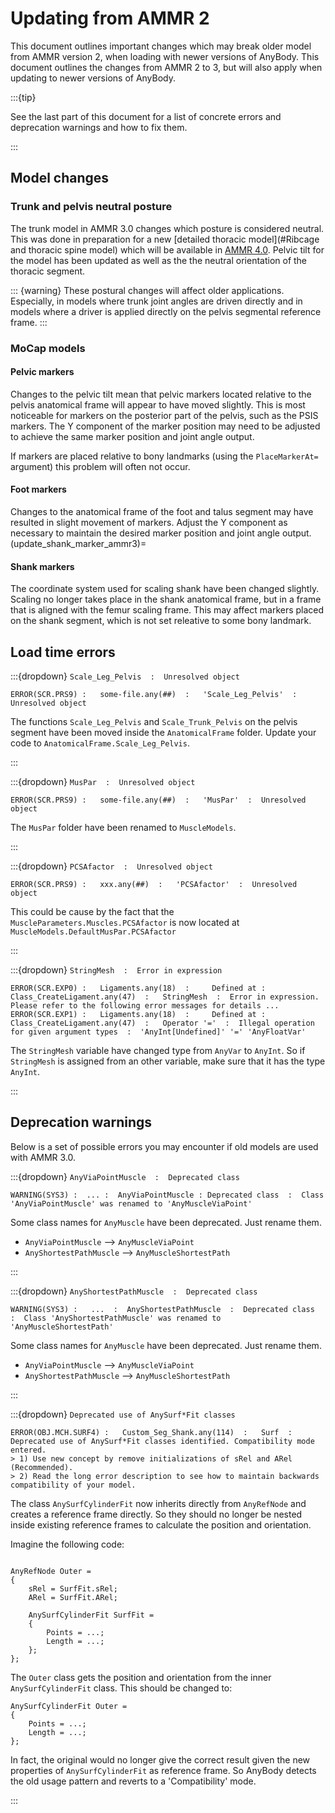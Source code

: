 # Updating from AMMR 2

This document outlines important changes which may break
older model from AMMR version 2, when loading with newer versions of 
AnyBody. This document outlines the changes from AMMR 2 to 3, but will also 
apply when updating to newer versions of AnyBody.

:::{tip} 

See the last part of this document for a list of concrete errors and deprecation
warnings and how to fix them. 

:::

## Model changes

### Trunk and pelvis neutral posture

The trunk model in AMMR 3.0 changes which posture is considered
neutral. This was done in preparation for a new [detailed thoracic
model](#Ribcage and thoracic spine model) which will be available in [AMMR 4.0](https://github.com/anybody/ammr). Pelvic tilt for the model has been updated as well as the the neutral orientation of the thoracic segment.

::: {warning}
These postural changes will affect older applications. Especially, in models
where trunk joint angles are driven directly and in models where a driver is applied directly on the pelvis segmental reference frame.
:::

### MoCap models

#### Pelvic markers

Changes to the pelvic tilt mean that pelvic markers located relative to the
pelvis anatomical frame will appear to have moved slightly. This is most
noticeable for markers on the posterior part of the pelvis, such as the PSIS
markers. The Y component of the marker position may need to be adjusted to
achieve the same marker position and joint angle output. 

If markers are placed relative to bony landmarks (using the `PlaceMarkerAt=`
argument) this problem will often not occur.

#### Foot markers

Changes to the anatomical frame of the foot and talus segment may have resulted
in slight movement of markers. Adjust the Y component as necessary to maintain
the desired marker position and joint angle output.
(update_shank_marker_ammr3)=
#### Shank markers

The coordinate system used for scaling shank have been changed slightly. Scaling no longer takes place 
in the shank anatomical frame, but in a frame that is aligned with the femur scaling frame. 
This may affect markers placed on the shank segment, which is not set releative to some bony landmark. 


## Load time errors

:::{dropdown} `Scale_Leg_Pelvis  :  Unresolved object`


```
ERROR(SCR.PRS9) :   some-file.any(##)  :   'Scale_Leg_Pelvis'  :  Unresolved object
```

The functions `Scale_Leg_Pelvis` and `Scale_Trunk_Pelvis` on the pelvis segment have been moved inside the `AnatomicalFrame` folder. 
Update your code to `AnatomicalFrame.Scale_Leg_Pelvis`.

:::


:::{dropdown} `MusPar  :  Unresolved object`


```
ERROR(SCR.PRS9) :   some-file.any(##)  :   'MusPar'  :  Unresolved object
```

The `MusPar` folder have been renamed to `MuscleModels`. 

:::



:::{dropdown} `PCSAfactor  :  Unresolved object`

```
ERROR(SCR.PRS9) :   xxx.any(##)  :   'PCSAfactor'  :  Unresolved object
```

This could be cause by the fact that the `MuscleParameters.Muscles.PCSAfactor` is  now located at `MuscleModels.DefaultMusPar.PCSAfactor`

:::


:::{dropdown} `StringMesh  :  Error in expression`

```
ERROR(SCR.EXP0) :   Ligaments.any(18)  :     Defined at :   Class_CreateLigament.any(47)  :   StringMesh  :  Error in expression. Please refer to the following error messages for details ...
ERROR(SCR.EXP1) :   Ligaments.any(18)  :     Defined at :   Class_CreateLigament.any(47)  :   Operator '='  :  Illegal operation for given argument types  :  'AnyInt[Undefined]' '=' 'AnyFloatVar'
```

The `StringMesh` variable have changed type from `AnyVar` to `AnyInt`. So if `StringMesh` is assigned from an other variable, make sure that it has the type `AnyInt`.

:::

## Deprecation warnings

Below is a set of possible errors you may encounter if old models are used with AMMR 3.0. 


:::{dropdown} `AnyViaPointMuscle  :  Deprecated class`

```
WARNING(SYS3) :  ... :  AnyViaPointMuscle : Deprecated class  :  Class 'AnyViaPointMuscle' was renamed to 'AnyMuscleViaPoint'
```
Some class names for `AnyMuscle` have been deprecated. Just rename them. 

*  `AnyViaPointMuscle` --> `AnyMuscleViaPoint`
*  `AnyShortestPathMuscle` --> `AnyMuscleShortestPath`

:::


:::{dropdown} `AnyShortestPathMuscle  :  Deprecated class`

```
WARNING(SYS3) :   ...  :  AnyShortestPathMuscle  :  Deprecated class  :  Class 'AnyShortestPathMuscle' was renamed to 'AnyMuscleShortestPath'
```
Some class names for `AnyMuscle` have been deprecated. Just rename them. 

*  `AnyViaPointMuscle` --> `AnyMuscleViaPoint`
*  `AnyShortestPathMuscle` --> `AnyMuscleShortestPath`

:::



:::{dropdown} `Deprecated use of AnySurf*Fit classes`


```
ERROR(OBJ.MCH.SURF4) :   Custom_Seg_Shank.any(114)  :   Surf  :  Deprecated use of AnySurf*Fit classes identified. Compatibility mode entered. 
> 1) Use new concept by remove initializations of sRel and ARel (Recommended). 
> 2) Read the long error description to see how to maintain backwards compatibility of your model. 
```

The class `AnySurfCylinderFit` now inherits directly from `AnyRefNode` and creates a reference frame directly. 
So they should no longer be nested inside existing reference frames to calculate the position and orientation.

Imagine the following code:

```AnyScriptDoc

AnyRefNode Outer = 
{
    sRel = SurfFit.sRel;
    ARel = SurfFit.ARel;

    AnySurfCylinderFit SurfFit = 
    {
        Points = ...; 
        Length = ...;
    };
};

```
The `Outer` class gets the position and orientation from the inner `AnySurfCylinderFit` class.
This should be changed to: 

```AnyScriptDoc
AnySurfCylinderFit Outer = 
{
    Points = ...; 
    Length = ...;
};

```

In fact, the original would no longer give the correct result given the new properties of `AnySurfCylinderFit` as reference frame.
So AnyBody detects the old usage pattern and reverts to a 'Compatibility' mode. 

:::


